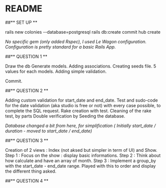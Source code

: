 # README

##** SET UP **

rails new colonies --database=postgresql
rails db:create
commit
hub create

*No specific gem (only added Rspec), I used Le Wagon configuration.*
*Configuration is pretty standard for a basic Rails App.*


##** QUESTION 1 **

Draw the db
Generate models.
Adding associations.
Creating seeds file.
5 values for each models.
Adding simple validation.

Commit.

##** QUESTION 2 **

Adding custom validation for start_date and end_date.
Test and sudo-code for the date validation (aka studio is free or not) with every case possible, to complete the SQL request.
Rake creation with test.
Cleaning of the rake test, by parts
Double verification by Seeding the database.

*Database changed a bit from here, for simplification ( Initially start_date / duration  - moved to start_date / end_date)*

##** QUESTION 3 **

Creation of 2 views : Index (not aksed but simpler in term of UI) and Show.
Step 1 : Focus on the show : display basic informations.
Step 2 : Think about how calculate and have an array of month.
Step 3 : Implement a group_by with the start_date - end_date range.
Played with this to order and display the different thing asked.

##** QUESTION 4 **






